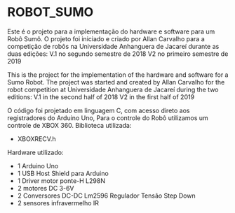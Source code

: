 # ROBOT_SUMO


Este é o projeto para a implementação do hardware e software para um Robô Sumô. 
O projeto foi iniciado e criado por Allan Carvalho para a competição de robôs na Universidade Anhanguera de Jacareí durante as duas edições: 
V.1 no segundo semestre de 2018 
V2 no primeiro semestre de 2019  


This is the project for the implementation of the hardware and software for a Sumo Robot. 
The project was started and created by Allan Carvalho for the robot competition at Universidade Anhanguera de Jacareí during the two editions: 
V.1 in the second half of 2018 
V2 in the first half of 2019


O código foi projetado em linguagem C, com acesso direto aos registradores do Arduino Uno, 
Para o controle do Robô utilizamos um controle de XBOX 360.
Biblioteca utilizada:
* XBOXRECV.h

Hardware utilizado:
* 1 Arduino Uno
* 1 USB Host Shield para Arduino
* 1 Driver motor ponte-H L298N
* 2 motores DC 3-6V
* 2 Conversores DC-DC Lm2596 Regulador Tensão Step Down
* 2 sensores infravermelho IR

